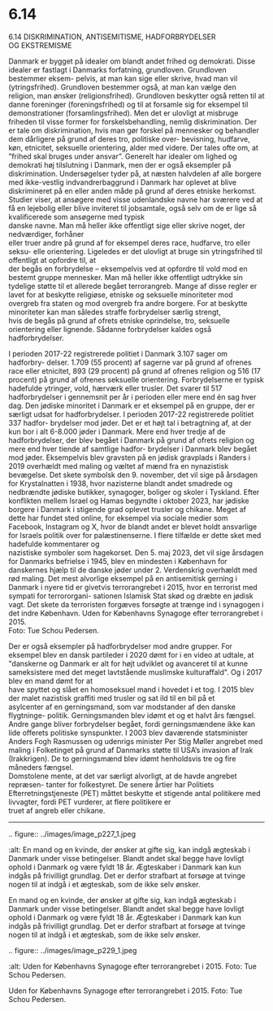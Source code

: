 # 6.14

6.14 
DISKRIMINATION, 
ANTISEMITISME, 
HADFORBRYDELSER 
OG EKSTREMISME 
 
Danmark er bygget på idealer om blandt andet frihed og demokrati. Disse idealer 
er fastlagt i Danmarks forfatning, grundloven. Grundloven bestemmer eksem-
pelvis, at man kan sige eller skrive, hvad man vil (ytringsfrihed). Grundloven 
bestemmer også, at man kan vælge den religion, man ønsker (religionsfrihed). 
Grundloven beskytter også retten til at danne foreninger (foreningsfrihed) og til 
at forsamle sig for eksempel til demonstrationer (forsamlingsfrihed).
Men det er ulovligt at misbruge friheden til visse former for forskelsbehandling, 
nemlig diskrimination. Der er tale om diskrimination, hvis man gør forskel på 
mennesker og behandler dem dårligere på grund af deres tro, politiske over-
bevisning, hudfarve, køn, etnicitet, seksuelle orientering, alder med videre. Der 
tales ofte om, at ”frihed skal bruges under ansvar”. Generelt har idealer om 
lighed og demokrati høj tilslutning i Danmark, men der er også eksempler på 
diskrimination. 
Undersøgelser tyder på, at næsten halvdelen af alle borgere med ikke-vestlig 
indvandrerbaggrund i Danmark har oplevet at blive diskrimineret på en eller 
anden måde på grund af deres etniske herkomst. Studier viser, at ansøgere med 
visse udenlandske navne har sværere ved at få en lejebolig eller blive inviteret til 
jobsamtale,	også	selv	om	de	er	lige	så	kvalificerede	som	ansøgerne	med	typisk	
danske navne. 
Man	må	heller	ikke	offentligt	sige	eller	skrive	noget,	der	nedværdiger,	forhåner	
eller truer andre på grund af for eksempel deres race, hudfarve, tro eller seksu-
elle orientering. 
Ligeledes	er	det	ulovligt	at	bruge	sin	ytringsfrihed	til	offentligt	at	opfordre	til,	at	
der begås en forbrydelse – eksempelvis ved at opfordre til vold mod en bestemt 
gruppe	mennesker.	Man	må	heller	ikke	offentligt	udtrykke	sin	tydelige	støtte	til	
et allerede begået terrorangreb.
Mange af disse regler er lavet for at beskytte religiøse, etniske og seksuelle 
minoriteter mod overgreb fra staten og mod overgreb fra andre borgere. 
For	at	beskytte	minoriteter	kan	man	således	straffe	forbrydelser	særlig	strengt,	
hvis de begås på grund af ofrets etniske oprindelse, tro, seksuelle orientering 
eller lignende. Sådanne forbrydelser kaldes også hadforbrydelser. 
 
 I perioden 2017-22 registrerede politiet i Danmark 3.107 sager om hadforbry-
delser. 1.709 (55 procent) af sagerne var på grund af ofrenes race eller etnicitet, 
893 (29 procent) på grund af ofrenes religion og 516 (17 procent) på grund af 
ofrenes seksuelle orientering. Forbrydelserne er typisk hadefulde ytringer, vold, 
hærværk eller trusler. Det svarer til 517 hadforbrydelser i gennemsnit per år i 
perioden eller mere end én sag hver dag.
Den jødiske minoritet i Danmark er et eksempel på en gruppe, der er særligt 
udsat for hadforbrydelser. I perioden 2017-22 registrerede politiet 337 hadfor- 
brydelser mod jøder. Det er et højt tal i betragtning af, at der kun bor i alt 6-8.000 
jøder i Danmark. Mere end hver tredje af de hadforbrydelser, der blev begået i 
Danmark på grund af ofrets religion og mere end hver tiende af samtlige hadfor-
brydelser i Danmark blev begået mod jøder.
Eksempelvis blev gravsten på en jødisk gravplads i Randers i 2019 overhældt med 
maling og væltet af mænd fra en nynazistisk bevægelse. Det skete symbolsk den 
9. november, det vil sige på årsdagen for Krystalnatten i 1938, hvor nazisterne 
blandt andet smadrede og nedbrændte jødiske butikker, synagoger, boliger og 
skoler i Tyskland. 
Efter	konflikten	mellem	Israel	og	Hamas	begyndte	i	oktober	2023,	har	jødiske	
borgere i Danmark i stigende grad oplevet trusler og chikane. Meget af dette har 
fundet sted online, for eksempel via sociale medier som Facebook, Instagram 
og X, hvor de blandt andet er blevet holdt ansvarlige for Israels politik over for 
palæstinenserne.	I	flere	tilfælde	er	dette	sket	med	hadefulde	kommentarer	og	
nazistiske symboler som hagekorset. Den 5. maj 2023, det vil sige årsdagen for 
Danmarks befrielse i 1945, blev en mindesten i København for danskernes hjælp 
til de danske jøder under 2. Verdenskrig overhældt med rød maling.
Det mest alvorlige eksempel på en antisemitisk gerning i Danmark i nyere tid er 
givetvis terrorangrebet i 2015, hvor en terrorist med sympati for terrororgani-
sationen Islamisk Stat skød og dræbte en jødisk vagt. Det skete da terroristen 
forgæves forsøgte at trænge ind i synagogen i det indre København.
Uden for Københavns Synagoge efter terrorangrebet i 2015.  
Foto: Tue Schou Pedersen.
 
 Der er også eksempler på hadforbrydelser mod andre grupper. For eksempel 
blev en dansk partileder i 2020 dømt for i en video at udtale, at "danskerne og 
Danmark er alt for højt udviklet og avanceret til at kunne sameksistere med det 
meget	lavtstående	muslimske	kulturaffald".	Og	i	2017	blev	en	mand	dømt	for	at	
have spyttet og slået en homoseksuel mand i hovedet i et tog. 
I	2015	blev	der	malet	nazistisk	graffiti	med	trusler	og	sat	ild	til	en	bil	på	et	
asylcenter	af	en	gerningsmand,	som	var	modstander	af	den	danske	flygtninge-
politik. Gerningsmanden blev idømt et og et halvt års fængsel.
Andre gange bliver forbrydelser begået, fordi gerningsmændene ikke kan lide 
offerets	 politiske	 synspunkter.	 I	 2003	 blev	 daværende	 statsminister	 Anders	
Fogh Rasmussen og udenrigs minister Per Stig Møller angrebet med maling i 
Folketinget på grund af Danmarks støtte til USA’s invasion af Irak (Irakkrigen). 
De	 to	 gerningsmænd	 blev	 idømt	 henholdsvis	 tre	 og	 fire	 måneders	 fængsel.	
Domstolene mente, at det var særligt alvorligt, at de havde angrebet repræsen-
tanter for folkestyret. 
De senere årtier har Politiets Efterretningstjeneste (PET) måttet beskytte et 
stigende	antal	politikere	med	livvagter,	fordi	PET	vurderer,	at	flere	politikere	er	
truet af angreb eller chikane.
 
 ---

<!-- Figures extracted from nearby pages -->

.. figure:: ../images/image_p227_1.jpeg

   :alt: En mand og en kvinde, der ønsker at gifte sig, kan indgå ægteskab i Danmark under visse betingelser. Blandt andet skal begge have lovligt ophold i Danmark og være fyldt 18 år. Ægteskaber i Danmark kan kun indgås på frivilligt grundlag. Det er derfor strafbart at forsøge at tvinge nogen til at indgå i et ægteskab, som de ikke selv ønsker.

   En mand og en kvinde, der ønsker at gifte sig, kan indgå ægteskab i Danmark under visse betingelser. Blandt andet skal begge have lovligt ophold i Danmark og være fyldt 18 år. Ægteskaber i Danmark kan kun indgås på frivilligt grundlag. Det er derfor strafbart at forsøge at tvinge nogen til at indgå i et ægteskab, som de ikke selv ønsker.

.. figure:: ../images/image_p229_1.jpeg

   :alt: Uden for Københavns Synagoge efter terrorangrebet i 2015.  Foto: Tue Schou Pedersen.

   Uden for Københavns Synagoge efter terrorangrebet i 2015.  Foto: Tue Schou Pedersen.

